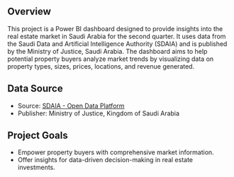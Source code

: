 ## Overview
This project is a Power BI dashboard designed to provide insights into the real estate market in Saudi Arabia for the second quarter. It uses data from the Saudi Data and Artificial Intelligence Authority (SDAIA) and is published by the Ministry of Justice, Saudi Arabia. The dashboard aims to help potential property buyers analyze market trends by visualizing data on property types, sizes, prices, locations, and revenue generated.

## Data Source
- Source: [SDAIA - Open Data Platform](https://www.data.gov.sa/)
- Publisher: Ministry of Justice, Kingdom of Saudi Arabia


## Project Goals
- Empower property buyers with comprehensive market information.
- Offer insights for data-driven decision-making in real estate investments.
